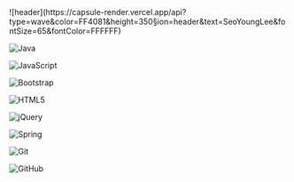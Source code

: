 <div align-center>
 ![header](https://capsule-render.vercel.app/api?type=wave&color=FF4081&height=350&section=header&text=SeoYoungLee&fontSize=65&fontColor=FFFFFF)
  
 ![Java](https://img.shields.io/badge/java-%23ED8B00.svg?style=for-the-badge&logo=java&logoColor=white)

 ![JavaScript](https://img.shields.io/badge/javascript-%23323330.svg?style=for-the-badge&logo=javascript&logoColor=%23F7DF1E)

 ![Bootstrap](https://img.shields.io/badge/bootstrap-%23563D7C.svg?style=for-the-badge&logo=bootstrap&logoColor=white)

 ![HTML5](https://img.shields.io/badge/html5-%23E34F26.svg?style=for-the-badge&logo=html5&logoColor=white)

 ![jQuery](https://img.shields.io/badge/jquery-%230769AD.svg?style=for-the-badge&logo=jquery&logoColor=white)

 ![Spring](https://img.shields.io/badge/spring-%236DB33F.svg?style=for-the-badge&logo=spring&logoColor=white)

 ![Git](https://img.shields.io/badge/git-%23F05033.svg?style=for-the-badge&logo=git&logoColor=white)

 ![GitHub](https://img.shields.io/badge/github-%23121011.svg?style=for-the-badge&logo=github&logoColor=white)
</div>

